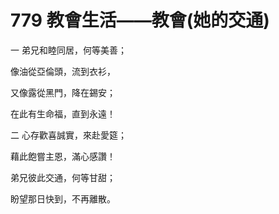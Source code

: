 # 779 教會生活——教會(她的交通)

一 弟兄和睦同居，何等美善；

像油從亞倫頭，流到衣衫，

又像露從黑門，降在錫安；

在此有生命福，直到永遠！

二 心存歡喜誠實，來赴愛筵；

藉此飽嘗主恩，滿心感讚！

弟兄彼此交通，何等甘甜；

盼望那日快到，不再離散。

